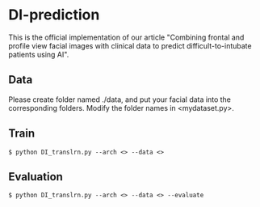 # DI-prediction
This is the official implementation of our article "Combining frontal and profile view facial images with clinical data to predict difficult-to-intubate patients using AI".

## Data
Please create folder named ./data, and put your facial data into the corresponding folders.
Modify the folder names in <mydataset.py>.

## Train
```$ python DI_translrn.py --arch <> --data <>```

## Evaluation
```$ python DI_translrn.py --arch <> --data <> --evaluate ```
